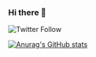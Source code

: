 ### Hi there 👋

![Twitter Follow](https://img.shields.io/twitter/follow/hyperdb?style=social)

[![Anurag's GitHub stats](https://github-readme-stats.vercel.app/api?username=hyperdb)](https://github.com/anuraghazra/github-readme-stats)
